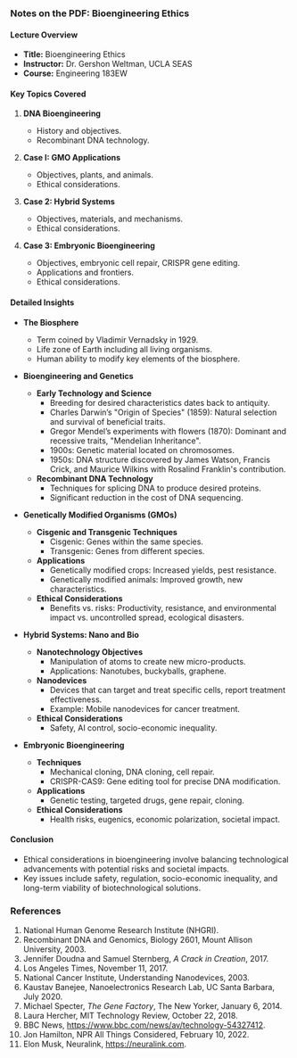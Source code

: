 ### Notes on the PDF: Bioengineering Ethics

#### Lecture Overview
- **Title:** Bioengineering Ethics
- **Instructor:** Dr. Gershon Weltman, UCLA SEAS
- **Course:** Engineering 183EW

#### Key Topics Covered
1. **DNA Bioengineering**
   - History and objectives.
   - Recombinant DNA technology.

2. **Case I: GMO Applications**
   - Objectives, plants, and animals.
   - Ethical considerations.

3. **Case 2: Hybrid Systems**
   - Objectives, materials, and mechanisms.
   - Ethical considerations.

4. **Case 3: Embryonic Bioengineering**
   - Objectives, embryonic cell repair, CRISPR gene editing.
   - Applications and frontiers.
   - Ethical considerations.

#### Detailed Insights
- **The Biosphere**
  - Term coined by Vladimir Vernadsky in 1929.
  - Life zone of Earth including all living organisms.
  - Human ability to modify key elements of the biosphere.

- **Bioengineering and Genetics**
  - **Early Technology and Science**
    - Breeding for desired characteristics dates back to antiquity.
    - Charles Darwin’s "Origin of Species" (1859): Natural selection and survival of beneficial traits.
    - Gregor Mendel’s experiments with flowers (1870): Dominant and recessive traits, "Mendelian Inheritance".
    - 1900s: Genetic material located on chromosomes.
    - 1950s: DNA structure discovered by James Watson, Francis Crick, and Maurice Wilkins with Rosalind Franklin's contribution.
  - **Recombinant DNA Technology**
    - Techniques for splicing DNA to produce desired proteins.
    - Significant reduction in the cost of DNA sequencing.

- **Genetically Modified Organisms (GMOs)**
  - **Cisgenic and Transgenic Techniques**
    - Cisgenic: Genes within the same species.
    - Transgenic: Genes from different species.
  - **Applications**
    - Genetically modified crops: Increased yields, pest resistance.
    - Genetically modified animals: Improved growth, new characteristics.
  - **Ethical Considerations**
    - Benefits vs. risks: Productivity, resistance, and environmental impact vs. uncontrolled spread, ecological disasters.

- **Hybrid Systems: Nano and Bio**
  - **Nanotechnology Objectives**
    - Manipulation of atoms to create new micro-products.
    - Applications: Nanotubes, buckyballs, graphene.
  - **Nanodevices**
    - Devices that can target and treat specific cells, report treatment effectiveness.
    - Example: Mobile nanodevices for cancer treatment.
  - **Ethical Considerations**
    - Safety, AI control, socio-economic inequality.

- **Embryonic Bioengineering**
  - **Techniques**
    - Mechanical cloning, DNA cloning, cell repair.
    - CRISPR-CAS9: Gene editing tool for precise DNA modification.
  - **Applications**
    - Genetic testing, targeted drugs, gene repair, cloning.
  - **Ethical Considerations**
    - Health risks, eugenics, economic polarization, societal impact.

#### Conclusion
- Ethical considerations in bioengineering involve balancing technological advancements with potential risks and societal impacts.
- Key issues include safety, regulation, socio-economic inequality, and long-term viability of biotechnological solutions.

### References
1. National Human Genome Research Institute (NHGRI).
2. Recombinant DNA and Genomics, Biology 2601, Mount Allison University, 2003.
3. Jennifer Doudna and Samuel Sternberg, *A Crack in Creation*, 2017.
4. Los Angeles Times, November 11, 2017.
5. National Cancer Institute, Understanding Nanodevices, 2003.
6. Kaustav Banejee, Nanoelectronics Research Lab, UC Santa Barbara, July 2020.
7. Michael Specter, *The Gene Factory*, The New Yorker, January 6, 2014.
8. Laura Hercher, MIT Technology Review, October 22, 2018.
9. BBC News, https://www.bbc.com/news/av/technology-54327412.
10. Jon Hamilton, NPR All Things Considered, February 10, 2022.
11. Elon Musk, Neuralink, https://neuralink.com.